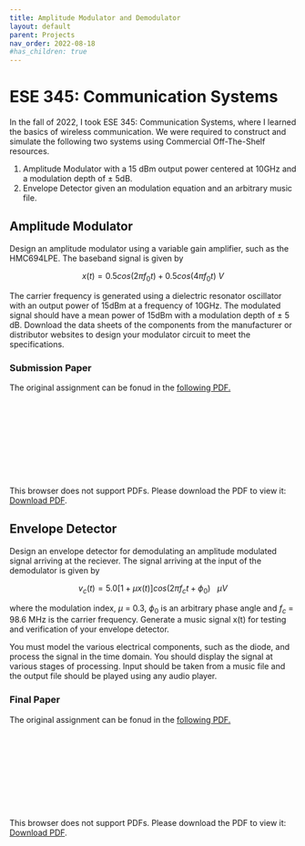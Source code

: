 ```yaml
---
title: Amplitude Modulator and Demodulator
layout: default
parent: Projects
nav_order: 2022-08-18
#has_children: true
---
```


# ESE 345: Communication Systems

In the fall of 2022, I took ESE 345: Communication Systems, where I learned the basics of wireless communication. We were required to construct and simulate the following two systems using Commercial Off-The-Shelf resources.
1. Amplitude Modulator with a 15 dBm output power centered at 10GHz and a modulation depth of ± 5dB.
2. Envelope Detector given an modulation equation and an arbitrary music file.

## Amplitude Modulator

Design an amplitude modulator using a variable gain amplifier, such as the HMC694LPE. The baseband signal is given by

$$
    x(t) = 0.5cos(2 \pi f_0 t) + 0.5cos(4 \pi f_0t)\ V
$$


The carrier frequency is generated using a dielectric resonator oscillator with an output power of 15dBm at a frequency of 10GHz. The modulated signal should have a mean power of 15dBm with a modulation depth of ± 5 dB. Download the data sheets of the components from the manufacturer or distributor websites to design your modulator circuit to meet the specifications.

### Submission Paper

The original assignment can be fonud in the [following PDF.](https://kyleh2420.github.io/assets/pdf/ESE342_Amplitude_Modulator.pdf)
<object data="https://kyleh2420.github.io/assets/pdf/ESE342_Amplitude_Modulator.pdf" type="application/pdf" width="700px" height="700px">
    <embed src="https://kyleh2420.github.io/assets/pdf/ESE342_Amplitude_Modulator.pdf">
        <p>This browser does not support PDFs. Please download the PDF to view it: <a href="https://kyleh2420.github.io/assets/pdf/ESE342_Amplitude_Modulator.pdf">Download PDF</a>.</p>
    </embed>
</object>


## Envelope Detector
Design an envelope detector for demodulating an amplitude modulated signal arriving at the reciever. The signal arriving at the input of the demodulator is given by 

$$
    v_c(t) = 5.0[1+\mu x(t)]cos(2\pi f_ct+\phi_0) \ \ \ \mu V
$$

where the modulation index, $\mu$ = 0.3, $\phi_0$ is an arbitrary phase angle and $f_c$ = 98.6 MHz is the carrier frequency. Generate a music signal x(t) for testing and verification of your envelope detector.

You must model the various electrical components, such as the diode, and process the signal in the time domain. You should display the signal at various stages of processing. Input should be taken from a music file and the output file should be played using any audio player.

### Final Paper

The original assignment can be fonud in the [following PDF.](https://kyleh2420.github.io/assets/pdf/ESE342_Envelope_Detector.pdf)
<object data="https://kyleh2420.github.io/assets/pdf/ESE342_Envelope_Detector.pdf" type="application/pdf" width="700px" height="700px">
    <embed src="https://kyleh2420.github.io/assets/pdf/ESE342_Envelope_Detector.pdf">
        <p>This browser does not support PDFs. Please download the PDF to view it: <a href="https://kyleh2420.github.io/assets/pdf/ESE342_Envelope_Detector.pdf">Download PDF</a>.</p>
    </embed>
</object>